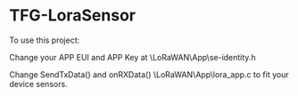 # TFG-LoraSensor

To use this project:

Change your APP EUI and APP Key at \LoRaWAN\App\se-identity.h

Change SendTxData() and onRXData() \LoRaWAN\App\lora_app.c to fit your device sensors.
